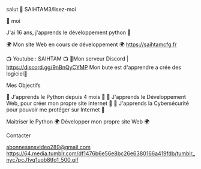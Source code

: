 salut 👋
SAIHTAM3/lisez-moi

🧠 moi

J'ai 16 ans, j'apprends le développement python 🙂

🌍 Mon site Web en cours de développement 🌍 https://saihtamcfg.fr

📺 Youtube : SAIHTAM 📺 💬Mon serveur Discord | https://discord.gg/9nBnQyCYMP  Mon bute est d'apprendre a crée des logiciel🔐    

Mes Objectifs

🐍 J'apprends le Python depuis 4 mois 🐍 💠 J'apprends le Développement Web, pour créer mon propre site internet 💠 🔐 J'apprends la Cybersécurité pour pouvoir me protéger sur Internet 🔐

Maitriser le Python 🌍 Développer mon propre site Web 🌍

Contacter

abonnesansvideo289@gmail.com
https://64.media.tumblr.com/df1476b6e56e8bc26e6380166a419fdb/tumblr_nyc7pcJ1vq1uob8tfo1_500.gif
